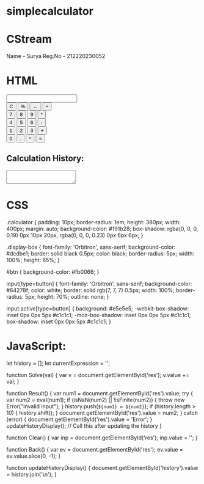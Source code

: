 # simplecalculator
# CStream
Name - Surya
Reg.No - 212220230052
# HTML
<!DOCTYPE html>
<html lang="en">
<head>
    <meta charset="UTF-8">
    <meta name="viewport" content="width=device-width, initial-scale=1.0">
    <title>Calculator</title>
    <link rel="stylesheet" href="calculator.css">
</head>
<body>
    <div class="calculator">
        <div class="calculator-screen">
            <input type="text" id="res" readonly>
        </div>
        <div class="calculator-buttons">
            <div class="button-row">
                <button onclick="Clear()">C</button>
                <button onclick="Solve('%')">%</button>
                <button onclick="Back()">&#8592;</button>
                <button onclick="Solve('/')">&#247;</button>
            </div>
            <div class="button-row">
                <button onclick="Solve('7')">7</button>
                <button onclick="Solve('8')">8</button>
                <button onclick="Solve('9')">9</button>
                <button onclick="Solve('*')">*</button>
            </div>
            <div class="button-row">
                <button onclick="Solve('4')">4</button>
                <button onclick="Solve('5')">5</button>
                <button onclick="Solve('6')">6</button>
                <button onclick="Solve('-')">-</button>
            </div>
            <div class="button-row">
                <button onclick="Solve('1')">1</button>
                <button onclick="Solve('2')">2</button>
                <button onclick="Solve('3')">3</button>
                <button onclick="Solve('+')">+</button>
            </div>
            <div class="button-row">
                <button onclick="Solve('0')">0</button>
                <button onclick="Solve('.')">.</button>
                <button onclick="Solve('**')">^</button>
                <button class="equals" onclick="Result()">=</button>
            </div>
        </div>
    </div>
    <div class="history">
        <h2>Calculation History:</h2>
        <textarea id="history" readonly></textarea>
    </div>
    <script src="calculator.js"></script>
</body>
</html>

# CSS
.calculator {
    padding: 10px;
    border-radius: 1em;
    height: 380px;
    width: 400px;
    margin: auto;
    background-color: #191b28;
    box-shadow: rgba(0, 0, 0, 0.19) 0px 10px 20px, rgba(0, 0, 0, 0.23) 0px 6px 6px;
}

.display-box {
    font-family: 'Orbitron', sans-serif;
    background-color: #dcdbe1;
    border: solid black 0.5px;
    color: black;
    border-radius: 5px;
    width: 100%;
    height: 65%;
}

#btn {
    background-color: #fb0066;
}

input[type=button] {
    font-family: 'Orbitron', sans-serif;
    background-color: #64278f;
    color: white;
    border: solid rgb(7, 7, 7) 0.5px;
    width: 100%;
    border-radius: 5px;
    height: 70%;
    outline: none;
}

input:active[type=button] {
    background: #e5e5e5;
    -webkit-box-shadow: inset 0px 0px 5px #c1c1c1;
    -moz-box-shadow: inset 0px 0px 5px #c1c1c1;
    box-shadow: inset 0px 0px 5px #c1c1c1;
}

# JavaScript:
let history = [];
let currentExpression = '';

function Solve(val) {
    var v = document.getElementById('res');
    v.value += val;
}

function Result() {
    var num1 = document.getElementById('res').value;
    try {
        var num2 = eval(num1);
        if (isNaN(num2) || !isFinite(num2)) {
            throw new Error("Invalid input");
        }
        history.push(`${num1} = ${num2}`);
        if (history.length > 10) {
            history.shift();
        }
        document.getElementById('res').value = num2;
    } catch (error) {
        document.getElementById('res').value = 'Error';
    }
    updateHistoryDisplay(); // Call this after updating the history
}


function Clear() {
    var inp = document.getElementById('res');
    inp.value = '';
}

function Back() {
    var ev = document.getElementById('res');
    ev.value = ev.value.slice(0, -1);
}

function updateHistoryDisplay() {
    document.getElementById('history').value = history.join('\n');
}

